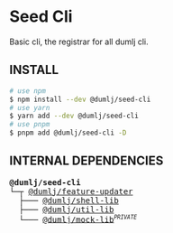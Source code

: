 <!-- This file is dynamically generated. please edit in __readme__ -->

# Seed Cli

Basic cli, the registrar for all dumlj cli.

## INSTALL

```bash
# use npm
$ npm install --dev @dumlj/seed-cli
# use yarn
$ yarn add --dev @dumlj/seed-cli
# use pnpm
$ pnpm add @dumlj/seed-cli -D
```

## INTERNAL DEPENDENCIES

<pre>
<b>@dumlj/seed-cli</b>
└─┬ <a href="https://github.com/dumlj/dumlj-build/tree/main/@services/updater">@dumlj/feature-updater</a>
  ├─── <a href="https://github.com/dumlj/dumlj-build/tree/main/@services/updater">@dumlj/shell-lib</a>
  ├─── <a href="https://github.com/dumlj/dumlj-build/tree/main/@services/updater">@dumlj/util-lib</a>
  └─── <a href="https://github.com/dumlj/dumlj-build/tree/main/@services/updater">@dumlj/mock-lib</a><sup><small><i>PRIVATE</i></small></sup>
</pre>

